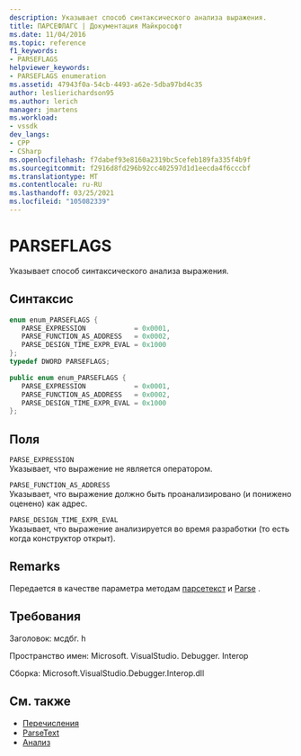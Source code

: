 ```yaml
---
description: Указывает способ синтаксического анализа выражения.
title: ПАРСЕФЛАГС | Документация Майкрософт
ms.date: 11/04/2016
ms.topic: reference
f1_keywords:
- PARSEFLAGS
helpviewer_keywords:
- PARSEFLAGS enumeration
ms.assetid: 47943f0a-54cb-4493-a62e-5dba97bd4c35
author: leslierichardson95
ms.author: lerich
manager: jmartens
ms.workload:
- vssdk
dev_langs:
- CPP
- CSharp
ms.openlocfilehash: f7dabef93e8160a2319bc5cefeb189fa335f4b9f
ms.sourcegitcommit: f2916d8fd296b92cc402597d1d1eecda4f6cccbf
ms.translationtype: MT
ms.contentlocale: ru-RU
ms.lasthandoff: 03/25/2021
ms.locfileid: "105082339"
---
```

# <a name="parseflags"></a>PARSEFLAGS
Указывает способ синтаксического анализа выражения.

## <a name="syntax"></a>Синтаксис

```cpp
enum enum_PARSEFLAGS { 
   PARSE_EXPRESSION            = 0x0001,
   PARSE_FUNCTION_AS_ADDRESS   = 0x0002,
   PARSE_DESIGN_TIME_EXPR_EVAL = 0x1000
};
typedef DWORD PARSEFLAGS;
```

```csharp
public enum enum_PARSEFLAGS { 
   PARSE_EXPRESSION            = 0x0001,
   PARSE_FUNCTION_AS_ADDRESS   = 0x0002,
   PARSE_DESIGN_TIME_EXPR_EVAL = 0x1000
};
```

## <a name="fields"></a>Поля
 `PARSE_EXPRESSION`\
 Указывает, что выражение не является оператором.

 `PARSE_FUNCTION_AS_ADDRESS`\
 Указывает, что выражение должно быть проанализировано (и понижено оценено) как адрес.

 `PARSE_DESIGN_TIME_EXPR_EVAL`\
 Указывает, что выражение анализируется во время разработки (то есть когда конструктор открыт).

## <a name="remarks"></a>Remarks
 Передается в качестве параметра методам [парсетекст](../../../extensibility/debugger/reference/idebugexpressioncontext2-parsetext.md) и [Parse](../../../extensibility/debugger/reference/idebugexpressionevaluator-parse.md) .

## <a name="requirements"></a>Требования
 Заголовок: мсдбг. h

 Пространство имен: Microsoft. VisualStudio. Debugger. Interop

 Сборка: Microsoft.VisualStudio.Debugger.Interop.dll

## <a name="see-also"></a>См. также
- [Перечисления](../../../extensibility/debugger/reference/enumerations-visual-studio-debugging.md)
- [ParseText](../../../extensibility/debugger/reference/idebugexpressioncontext2-parsetext.md)
- [Анализ](../../../extensibility/debugger/reference/idebugexpressionevaluator-parse.md)
